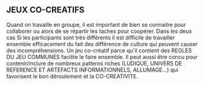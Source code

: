 ## JEUX CO-CREATIFS

Quand on travaille en groupe, il est important de bien se connaitre pour collaborer ou alors de se répartir les taches pour coopérer. Dans les deux cas Si les participants sont très différents il est difficile de travailler ensemble efficacement du fait des différence de culture qui peuvent causer des incompréhensions. Un jeu co-créatif parce qu'il contient des REGLES DU JEU COMMUNES facilite le faire ensemble. Il peut aussi être concu pour contenir/inclure de nombreux patterns riches (LUDIQUE, UNIVERS DE REFERENCE ET ARTEFACTS INFORMATIONNELS, ALLUMAGE…) qui favorisent le bon déroulement et la CO-CREATIVITE.

